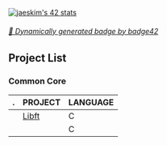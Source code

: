 [![jaeskim's 42 stats](https://badge42.herokuapp.com/api/stats/floogman?privacyName=true&privacyEmail=true)](https://github.com/JaeSeoKim/badge42)

###### [🚀 Dynamically generated badge by badge42](https://github.com/JaeSeoKim/badge42)

## Project List
### Common Core
| . | PROJECT | LANGUAGE |
| - | ------- | -------- |
| | [Libft](./Libft) | C        |
| | []() | C |
